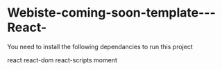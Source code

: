 # Webiste-coming-soon-template---React-

You need to install the following dependancies to run this project

react
react-dom
react-scripts
moment
